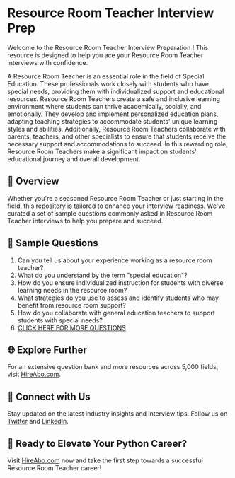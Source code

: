 # Resource Room Teacher Interview Prep

Welcome to the Resource Room Teacher Interview Preparation ! This resource is designed to help you ace your Resource Room Teacher interviews with confidence.

A Resource Room Teacher is an essential role in the field of Special Education. These professionals work closely with students who have special needs, providing them with individualized support and educational resources. Resource Room Teachers create a safe and inclusive learning environment where students can thrive academically, socially, and emotionally. They develop and implement personalized education plans, adapting teaching strategies to accommodate students' unique learning styles and abilities. Additionally, Resource Room Teachers collaborate with parents, teachers, and other specialists to ensure that students receive the necessary support and accommodations to succeed. In this rewarding role, Resource Room Teachers make a significant impact on students' educational journey and overall development.

## 🚀 Overview

Whether you're a seasoned Resource Room Teacher or just starting in the field, this repository is tailored to enhance your interview readiness. We've curated a set of sample questions commonly asked in Resource Room Teacher interviews to help you prepare and succeed.

## 📝 Sample Questions

1. Can you tell us about your experience working as a resource room teacher?
2. What do you understand by the term "special education"?
3. How do you ensure individualized instruction for students with diverse learning needs in the resource room?
4. What strategies do you use to assess and identify students who may benefit from resource room support?
5. How do you collaborate with general education teachers to support students with special needs?
6. [CLICK HERE FOR MORE QUESTIONS](https://hireabo.com/job/4_3_14/Resource%20Room%20Teacher)

## 🌐 Explore Further

For an extensive question bank and more resources across 5,000 fields, visit [HireAbo.com](https://www.hireabo.com).

## 📱 Connect with Us

Stay updated on the latest industry insights and interview tips. Follow us on [Twitter](https://twitter.com/hireabo) and [LinkedIn](https://www.linkedin.com/in/hire-abo-3609972a8/).

## 🚀 Ready to Elevate Your Python Career?

Visit [HireAbo.com](https://www.hireabo.com) now and take the first step towards a successful Resource Room Teacher career!